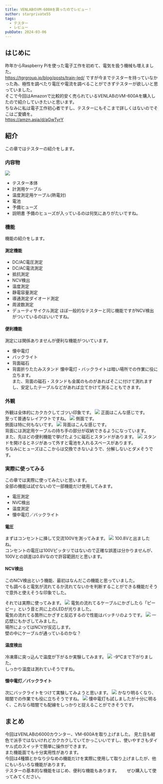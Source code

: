 ```yaml
---
title: VENLABのVM-600Aを買ったのでレビュー！
author: starprivate55
tags:
  - テスター
  - レビュー
pubDate: 2024-03-06
---
```


## はじめに
昨年からRaspberry Piを使った電子工作を初めて、電気を扱う機械も増えました。  
https://tgrgroup.jp/blog/posts/train-led/
ですが今までテスターを持っていなかった為、極性を調べたり電圧や電流を調べることができずテスターが欲しいと思っていました。  
そこで今回はAmazonで比較的安く売られているVENLABのVM-600Aを購入したので紹介していきたいと思います。  
ちなみに私は電子工作初心者ですし、テスターにもそこまで詳しくはないのでそこはご愛嬌を。  
https://amzn.asia/d/aGwTyrY

## 紹介
この章ではテスターの紹介をします。

### 内容物
![](../../assets/blog/72AF2F6F-40AC-4796-81D7-8A067E7A0C39.jpeg)
+ テスター本体
+ 計測用ケーブル
+ 温度測定用ケーブル(熱電対)
+ 電池
+ 予備ヒューズ
+ 説明書
予備のヒューズが入っているのは何気にありがたいですね。

### 機能
機能の紹介をします。

#### 測定機能
+ DC/AC電圧測定
+ DC/AC電流測定
+ 抵抗測定
+ NCV検出
+ 温度測定
+ 静電容量測定
+ 導通測定ダイオード測定
+ 周波数測定
+ デューティサイクル測定
ほぼ一般的なテスターと同じ機能ですがNCV検出がついているのはいいですね。

#### 便利機能
測定には関係ありませんが便利な機能がついています。
+ 懐中電灯
+ バックライト
+ 背面磁石
+ 背面折りたたみスタンド
懐中電灯・バックライトは暗い場所での作業に役に立ちます。  
また、背面の磁石・スタンドも金属のものがあればそこに付けて測れますし、安定したテーブルなどがあれば立てかけて測ることもできます。

### 外観
外観は全体的にカクカクしてゴツい印象です。
![](../../assets/blog/68D49960-E75E-4EC0-82B5-1F185577EB90.jpeg)
正面はこんな感じです。  
至って普通なレイアウトですね。
![](../../assets/blog/12D1A6DB-2A54-48EF-AB38-F869F2029030.jpeg)
側面です。  
側面は特に何もないです。
![](../../assets/blog/E9344C32-C8DE-49A2-AD46-EC40633F8CF9.jpeg)
背面はこんな感じです。  
背面には測定用ケーブルの持ち手の部分が収納できるようになっています。  
また、先ほどの便利機能で挙げたように磁石とスタンドがあります。
![](../../assets/blog/AF6CB1CF-AAEE-4A78-8923-F176B808C857.jpeg)
スタンドを開けるとネジがあって外すと電池を入れるスペースがあります。  
ちなみにヒューズはここからは交換できないようで、分解しないとダメそうです。

### 実際に使ってみる
この章では実際に使ってみたいと思います。  
全部の機能は試せないので一部機能だけ使用してみます。
+ 電圧測定
+ NVC検出
+ 温度測定
+ 懐中電灯／バックライト

#### 電圧
まずはコンセントに挿して交流100Vを測ってみます。
![](../../assets/blog/1D23E8CD-D2B0-4ACA-856B-293F45D5E361.jpeg)
100.8Vと出ましたね。  
コンセントの電圧は100Vピッタリではないので正確な誤差は分かりませんが、100Vとの誤差は0.8Vなので許容範囲だと思います。

#### NCV検出
このNCV検出という機能、最初はなんだこの機能と思っていました。  
でも調べると電気が流れてるか流れてないかを判断することができる機能だそうで意外と使えそうな印象でした。

それでは実際に使ってみます。
![](../../assets/blog/0A09618B-68B8-41E4-B344-A4C5A1E95984.jpeg)
電気の流れてるケーブルにかざしたら「ピーピー」という音と共に上のLEDが光りました。  
電気の流れてる箇所にかざすと反応するので性能はバッチリのようです。
![](../../assets/blog/FECF4D9F-FFFD-4EA1-AB03-8F9CF5915277.jpeg)
一応壁にもかざしてみました。  
場所によってはNCVが反応します。  
壁の中にケーブルが通っているのかな？

#### 温度検出
冷凍庫に突っ込んで温度が下がるか実験してみます。
![](../../assets/blog/0715BF74-717D-4F12-9663-C2268FAC14AF.jpeg)
-9°Cまで下がりました。  
しっかり温度は測れていそうですね。

#### 懐中電灯／バックライト
次にバックライトをつけて実験してみようと思います。
![](../../assets/blog/9A7C2516-0DA1-4F25-AEDC-9034B18C91F0.jpeg)
かなり明るくなり、暗闇での作業でも役に立ちそうですね。
![](../../assets/blog/044B164C-C22F-400C-A708-FE9F3CF614A6.jpeg)
懐中電灯も試しましたが十分に明るく、これなら暗闇でも配線をしっかりと捉えることができそうです。

## まとめ
今回はVENLABの6000カウンター、VM-600Aを取り上げました。
見た目も紺色で派手ではないけれどカクカクしていてかっこいいですし、使いやすさもダイヤル式のスイッチで簡単に操作ができます。  
また機能面でも十分実用性があります。  
今回は4種類とかなり少なめの機能だけを実際に使用して取り上げましたが、他にもいろいろな機能があります。  
テスターの基本的な機能をはじめ、便利な機能もあります。　　
ぜひ購入して使ってみてください。　　
